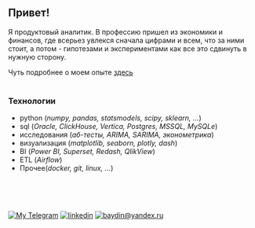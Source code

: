 ## **Привет!**

Я продуктовый аналитик. В профессию пришел из экономики и финансов, где всерьез увлекся сначала цифрами и всем, что за ними стоит, а потом - гипотезами и экспериментами как все это сдвинуть в нужную сторону.

Чуть подробнее о моем опыте [здесь](./cv.md)
<br>
<br>

### Технологии

- python (*numpy, pandas, statsmodels, scipy, sklearn, ...*)
- sql (*Oracle, ClickHouse, Vertica, Postgres, MSSQL, MySQLe*)
- исследования (*аб-тесты, ARIMA, SARIMA, эконометрика*)
- визуализация (*matplotlib, seaborn, plotly, dash*)
- BI (*Power BI, Superset, Redash, QlikView*)
- ETL (*Airflow*)
- Прочее(*docker, git, linux, ...*)
<br>
<br>
<br>


[![My Telegram](https://img.shields.io/badge/-My%20telegram-2b4d59?&style=for-the-badge&logo=telegram&logoColor=white)](https://t.me/baydin_al)   [![linkedin](https://img.shields.io/badge/linkedin%20-%230077B5.svg?&style=for-the-badge&logo=linkedin&logoColor=white&color=blue)](https://www.linkedin.com/in/a-baydin/) [![baydin@yandex.ru](https://img.shields.io/badge/my_email%20-%23E62B1E.svg?&style=for-the-badge&logo=mail.ru&logoColor=white&color=darkred)](mailto:baydin@yandex.ru)